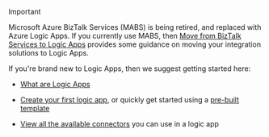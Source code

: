 > [!IMPORTANT]
> Microsoft Azure BizTalk Services (MABS) is being retired, and replaced with Azure Logic Apps. If you currently use MABS, then [Move from BizTalk Services to Logic Apps](../articles/logic-apps/logic-apps-move-from-mabs.md) provides some guidance on moving your integration solutions to Logic Apps. 
> 
> If you're brand new to Logic Apps, then we suggest getting started here: 
> 
> - [What are Logic Apps](../articles/logic-apps/logic-apps-what-are-logic-apps.md)  
> 
> - [Create your first logic app](../articles/logic-apps/logic-apps-create-a-logic-app.md), or quickly get started using a [pre-built template](../articles/logic-apps/logic-apps-use-logic-app-templates.md)  
> 
> - [View all the available connectors](../articles/connectors/apis-list.md) you can use in a logic app